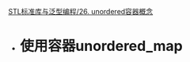 [STL标准库与泛型编程/26. unordered容器概念](https://github.com/havenow/my-C-plus-plus/blob/master/STL%E6%A0%87%E5%87%86%E5%BA%93%E4%B8%8E%E6%B3%9B%E5%9E%8B%E7%BC%96%E7%A8%8B/26.%20unordered%E5%AE%B9%E5%99%A8%E6%A6%82%E5%BF%B5.md)

- # 使用容器unordered_map  

